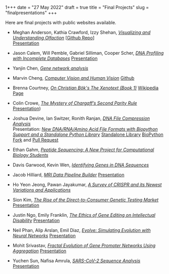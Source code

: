 1+++
date = "27 May 2022"
draft = true
title = "Final Projects"
slug = "finalpresentations"
+++

Here are final projects with public websites available.

- Meghan Anderson, Kathia Crawford, Izzy Shehan, [_Visualizing and Understanding Olfaction_](https://meek-blancmange-208c25.netlify.app/index.html) [[Github Repo](https://github.com/izzy-shehan/comp-bio-final)]  
[Presentation](https://www.dropbox.com/s/tdegjvpp5u874iy/izzy-Computational%20Biology%20Final%20Project.pdf?dl=0)


- Jason Calem, Will Pemble, Gabriel Silliman, Cooper Scher, [_DNA Profiling with Incomplete Databases_](https://www.cs.virginia.edu/~gjs4wu/dna-profiling/)
[Presentation](https://www.dropbox.com/s/xpkd9ehz4v2tzvo/jason-DNA%20Profiling%20Presentation.pptx?dl=0)

- Yanjin Chen, [_Gene network analysis_](https://kindly-makeup-889.notion.site/Gene-regulatory-network-analysis-6165690cd6ce44568d3192aba07af173)

- Marvin Cheng, [_Computer Vision and Human Vision_](https://marvinhcheng.github.io/computervision-vs-humanvision/)
[Github](https://github.com/marvinhcheng/facial_recognition_game)

- Brenna Courtney, [_On Christian Bök's The Xenotext (Book 1)_](https://www.dropbox.com/s/grzd6mstr1r577x/On%20Christian%20B%C3%B6k%E2%80%99s%20The%20Xenotext.pptx?dl=0)
[Wikipedia Page](https://en.wikipedia.org/wiki/The_Xenotext)


- Colin Crowe, [_The Mystery of Chargaff’s Second Parity Rule_](https://github.com/colincrowe/csbio-project)
[Presentation](https://www.dropbox.com/s/kzxbi1dituhi6yg/colin-csbio_final_pres.pptx?dl=0))

- Joshua Devine, Ian Switzer, Ronith Ranjan, [_DNA File Compression Analysis_](https://github.com/jdvne/dna_compression/blob/main/research.ipynb)  
Presentation: [_New DNA/RNA/Amino Acid File Formats with Biopython Support and a Standalone Python Library_](https://docs.google.com/presentation/d/1yTIyPk-WoluXkXlk82EeLNXu7kNfhDF9mfibI3uHveQ/edit#slide=id.p)
[Standalone Library](https://github.com/jdvne/pyleon)
[BioPython Fork](https://github.com/jdvne/biopython) and [Pull Request](https://github.com/biopython/biopython/pull/3919)


- Ethan Gahm, [_Peptide Sequencing: A New Project for Computational Biology Students_](https://colab.research.google.com/drive/1QtSX9ujOZoLIj4B5W-m_gpMEki4pUHlp?usp=sharing)

- Davis Garwood, Kevin Wen, [_Identifying Genes in DNA Sequences_](https://www.dropbox.com/s/r1f5g1qy0do0iiq/Methodology_of_Gene_Prediction.html?dl=0)

- Jacob Hilliard, [_MRI Data Pipeline Builder_](https://github.com/jcbhl/cwl-builder)
[Presentation](https://docs.google.com/presentation/d/14nrn5AUE7fcxxew2zWtZgdUlo9OUXZcWggNAmBsVN18/edit?usp=sharing)

- Ho Yeon Jeong, Pawan Jayakumar, [_A Survey of CRISPR and its Newest Variations and Applications_](https://en.wikipedia.org/wiki/CRISPR_gene_editing)

- Sion Kim, [_The Rise of the Direct-to-Consumer Genetic Testing Market_](https://medium.com/@kim.gloria0417/the-history-and-success-of-the-direct-to-consumer-genetic-testing-market-9d50866df455)  
[Presentation](https://www.dropbox.com/s/udjm5ngd0v5ejuf/sion-Final%20Presentation%20-%20Cracking%20the%20code.pptx?dl=0)

- Justin Ngo, Emily Franklin, [_The Ethics of Gene Editing on Intellectual Disability_](https://sites.google.com/virginia.edu/gene-editing-ethics/)
[Presentation](https://www.dropbox.com/s/ddr6vsz3vgcia17/Emily_Justin_Presentation.pptx?dl=0)

- Neil Phan, Alip Arslan, Emil Diaz, [_Evolve: Simulating Evolution with Neural Networks_](https://github.com/neil-phan/evolve/tree/official)
[Presentation](https://www.dropbox.com/s/dyl9qswj9qm7u1i/Simulating%20Evolution%20with%20Neural%20Networks.pptx?dl=0)

- Mohit Srivastav, [_Fractal Evolution of Gene Promoter Networks Using Aggregation_](https://github.com/Boxrof/csbio-final_project)
[Presentation](https://www.dropbox.com/s/exazvcibl2tlpmm/mohit-final_presentation.pdf?dl=0)

- Yuchen Sun, Nafisa Amrula, [_SARS-CoV-2 Sequence Analysis_](https://github.com/kevinsunofficial/CS4501finalproject/blob/main/sars_cov2_spike_analysis.ipynb)
[Presentation](https://www.dropbox.com/s/53ivhralkkrlr3r/yuchen-nafisa-Bio_computing_final_project_slide.pptx?dl=0)












